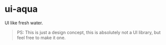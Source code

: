 # ui-aqua
UI like fresh water.

> PS: This is just a design concept, this is absolutely not a UI library, but feel free to make it one.
